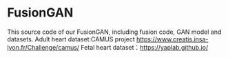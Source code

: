 # FusionGAN
This source code of our FusionGAN, including fusion code, GAN model and datasets.
Adult heart dataset:CAMUS project https://www.creatis.insa-lyon.fr/Challenge/camus/
Fetal heart dataset：https://yaplab.github.io/
